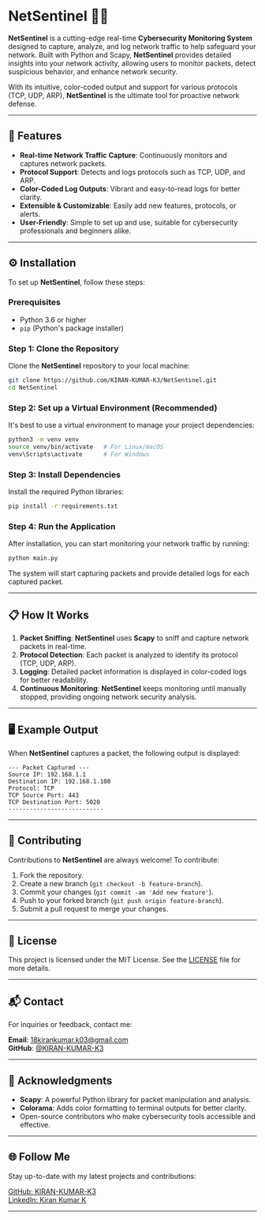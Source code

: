 # **NetSentinel** 🚨🌐

**NetSentinel** is a cutting-edge real-time **Cybersecurity Monitoring System** designed to capture, analyze, and log network traffic to help safeguard your network. Built with Python and Scapy, **NetSentinel** provides detailed insights into your network activity, allowing users to monitor packets, detect suspicious behavior, and enhance network security.

With its intuitive, color-coded output and support for various protocols (TCP, UDP, ARP), **NetSentinel** is the ultimate tool for proactive network defense.

---

## 🚀 **Features**

- **Real-time Network Traffic Capture**: Continuously monitors and captures network packets.
- **Protocol Support**: Detects and logs protocols such as TCP, UDP, and ARP.
- **Color-Coded Log Outputs**: Vibrant and easy-to-read logs for better clarity.
- **Extensible & Customizable**: Easily add new features, protocols, or alerts.
- **User-Friendly**: Simple to set up and use, suitable for cybersecurity professionals and beginners alike.

---

## ⚙️ **Installation**

To set up **NetSentinel**, follow these steps:

### **Prerequisites**

- Python 3.6 or higher
- `pip` (Python's package installer)

### Step 1: Clone the Repository

Clone the **NetSentinel** repository to your local machine:

```bash
git clone https://github.com/KIRAN-KUMAR-K3/NetSentinel.git
cd NetSentinel
```

### Step 2: Set up a Virtual Environment (Recommended)

It's best to use a virtual environment to manage your project dependencies:

```bash
python3 -m venv venv
source venv/bin/activate   # For Linux/macOS
venv\Scripts\activate      # For Windows
```

### Step 3: Install Dependencies

Install the required Python libraries:

```bash
pip install -r requirements.txt
```

### Step 4: Run the Application

After installation, you can start monitoring your network traffic by running:

```bash
python main.py
```

The system will start capturing packets and provide detailed logs for each captured packet.

---

## 📋 **How It Works**

1. **Packet Sniffing**: **NetSentinel** uses **Scapy** to sniff and capture network packets in real-time.
2. **Protocol Detection**: Each packet is analyzed to identify its protocol (TCP, UDP, ARP).
3. **Logging**: Detailed packet information is displayed in color-coded logs for better readability.
4. **Continuous Monitoring**: **NetSentinel** keeps monitoring until manually stopped, providing ongoing network security analysis.

---

## 🖥️ **Example Output**

When **NetSentinel** captures a packet, the following output is displayed:

```
--- Packet Captured ---
Source IP: 192.168.1.1
Destination IP: 192.168.1.100
Protocol: TCP
TCP Source Port: 443
TCP Destination Port: 5020
---------------------------
```

---

## 🤝 **Contributing**

Contributions to **NetSentinel** are always welcome! To contribute:

1. Fork the repository.
2. Create a new branch (`git checkout -b feature-branch`).
3. Commit your changes (`git commit -am 'Add new feature'`).
4. Push to your forked branch (`git push origin feature-branch`).
5. Submit a pull request to merge your changes.

---

## 📝 **License**

This project is licensed under the MIT License. See the [LICENSE](LICENSE) file for more details.

---

## 📬 **Contact**

For inquiries or feedback, contact me:

**Email**: [18kirankumar.k03@gmail.com](mailto:your-email@example.com)  
**GitHub**: [@KIRAN-KUMAR-K3](https://github.com/KIRAN-KUMAR-K3)

---

## 👏 **Acknowledgments**

- **Scapy**: A powerful Python library for packet manipulation and analysis.
- **Colorama**: Adds color formatting to terminal outputs for better clarity.
- Open-source contributors who make cybersecurity tools accessible and effective.

---

## 🌐 **Follow Me**

Stay up-to-date with my latest projects and contributions:

[GitHub: KIRAN-KUMAR-K3](https://github.com/KIRAN-KUMAR-K3)  
[LinkedIn: Kiran Kumar K](https://www.linkedin.com/in/kiran-kumar-k/)

---
